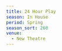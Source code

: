 ```yaml
---
title: 24 Hour Play
season: In House
period: Spring
season_sort: 260
venue:
  - New Theatre
---
```



